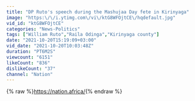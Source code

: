 ```yaml
---
title: "DP Ruto's speech during the Mashujaa Day fete in Kirinyaga"
image: "https:\/\/i.ytimg.com\/vi\/ktG8WFOjtCE\/hqdefault.jpg"
vid_id: "ktG8WFOjtCE"
categories: "News-Politics"
tags: ["William Ruto","Raila Odinga","Kirinyaga county"]
date: "2021-10-20T15:19:09+03:00"
vid_date: "2021-10-20T10:03:48Z"
duration: "PT6M2S"
viewcount: "6151"
likeCount: "836"
dislikeCount: "37"
channel: "Nation"
---
```

{% raw %}<a rel="nofollow" target="blank" href="https://nation.africa/">https://nation.africa/</a>{% endraw %}
